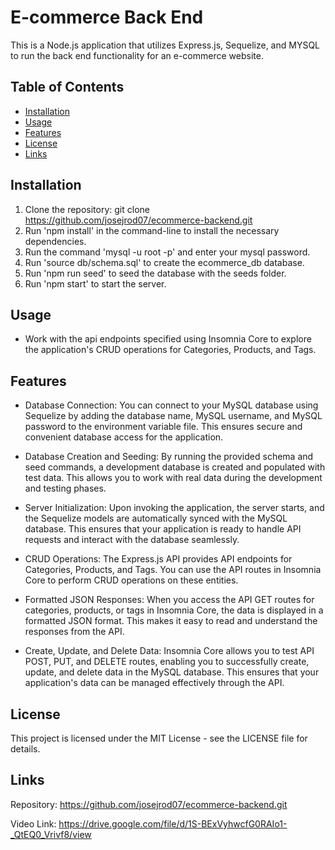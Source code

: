 # E-commerce Back End

This is a Node.js application that utilizes Express.js, Sequelize, and MYSQL to run the back end functionality for an e-commerce website. 

## Table of Contents

- [Installation](#installation)
- [Usage](#usage)
- [Features](#features)
- [License](#license)
- [Links](#links)

## Installation

1. Clone the repository: git clone https://github.com/josejrod07/ecommerce-backend.git
2. Run 'npm install' in the command-line to install the necessary dependencies.
3. Run the command 'mysql -u root -p' and enter your mysql password.
3. Run 'source db/schema.sql' to create the ecommerce_db database.
4. Run 'npm run seed' to seed the database with the seeds folder.
5. Run 'npm start' to start the server.

## Usage

- Work with the api endpoints specified using Insomnia Core to explore the application's CRUD operations for Categories, Products, and Tags.

## Features

- Database Connection: You can connect to your MySQL database using Sequelize by adding the database name, MySQL username, and MySQL password to the environment variable file. This ensures secure and convenient database access for the application.

- Database Creation and Seeding: By running the provided schema and seed commands, a development database is created and populated with test data. This allows you to work with real data during the development and testing phases.

- Server Initialization: Upon invoking the application, the server starts, and the Sequelize models are automatically synced with the MySQL database. This ensures that your application is ready to handle API requests and interact with the database seamlessly.

- CRUD Operations: The Express.js API provides API endpoints for Categories, Products, and Tags. You can use the API routes in Insomnia Core to perform CRUD operations on these entities.

- Formatted JSON Responses: When you access the API GET routes for categories, products, or tags in Insomnia Core, the data is displayed in a formatted JSON format. This makes it easy to read and understand the responses from the API.

- Create, Update, and Delete Data: Insomnia Core allows you to test API POST, PUT, and DELETE routes, enabling you to successfully create, update, and delete data in the MySQL database. This ensures that your application's data can be managed effectively through the API.

## License

This project is licensed under the MIT License - see the LICENSE file for details.

## Links

Repository: https://github.com/josejrod07/ecommerce-backend.git

Video Link: https://drive.google.com/file/d/1S-BExVyhwcfG0RAIo1-_QtEQ0_Vrivf8/view